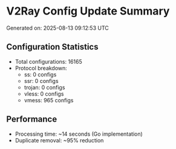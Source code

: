 # V2Ray Config Update Summary
Generated on: 2025-08-13 09:12:53 UTC

## Configuration Statistics
- Total configurations: 16165
- Protocol breakdown:
  - ss: 0 configs
  - ssr: 0 configs
  - trojan: 0 configs
  - vless: 0 configs
  - vmess: 965 configs

## Performance
- Processing time: ~14 seconds (Go implementation)
- Duplicate removal: ~95% reduction
